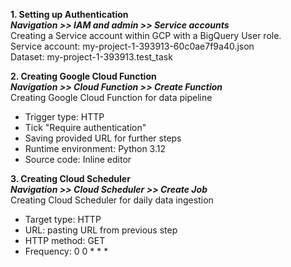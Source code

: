 **1. Setting up Authentication**  
_**Navigation >> IAM and admin >> Service accounts**_  
Creating a Service account within GCP with a BigQuery User role.  
Service account: my-project-1-393913-60c0ae7f9a40.json  
Dataset: my-project-1-393913.test_task  


**2. Creating Google Cloud Function**  
_**Navigation >> Cloud Function >> Create Function**_  
Creating Google Cloud Function for data pipeline  
- Trigger type: HTTP
- Tick "Require authentication"
- Saving provided URL for further steps
- Runtime environment: Python 3.12
- Source code: Inline editor
  

**3. Creating Cloud Scheduler**  
_**Navigation >> Cloud Scheduler >> Create Job**_  
Creating Cloud Scheduler for daily data ingestion    
- Target type: HTTP
- URL: pasting URL from previous step
- HTTP method: GET
- Frequency: 0 0 * * *
